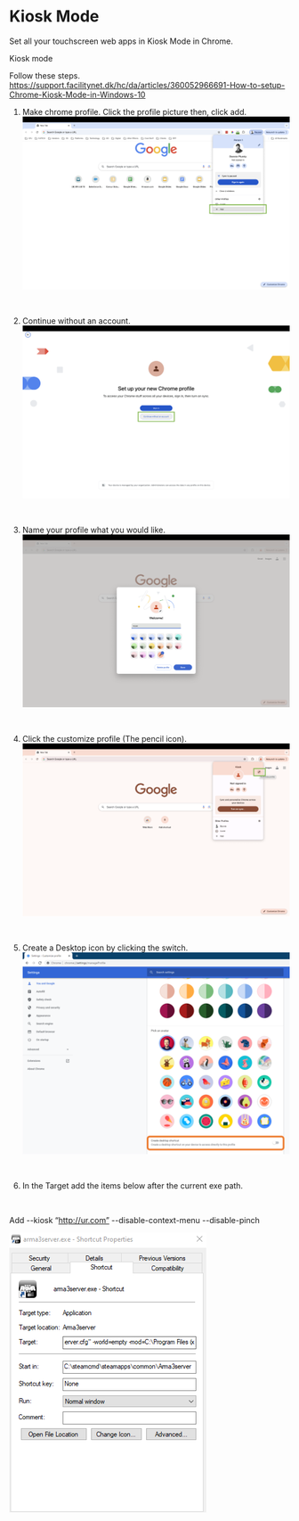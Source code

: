 # Kiosk Mode

Set all your touchscreen web apps in Kiosk Mode in Chrome.

Kiosk mode

Follow these steps.
https://support.facilitynet.dk/hc/da/articles/360052966691-How-to-setup-Chrome-Kiosk-Mode-in-Windows-10

1. Make chrome profile. Click the profile picture then, click add.
![My Image](Github_Images/Kiosk_Mode/1.png)
<br>

2. Continue without an account.
![My Image](Github_Images/Kiosk_Mode/2.png)
<br>

3. Name your profile what you would like. 
![My Image](Github_Images/Kiosk_Mode/3.png)
<br>

4. Click the customize profile (The pencil icon).
![My Image](Github_Images/Kiosk_Mode/4.png)
<br>

5. Create a Desktop icon by clicking the switch.
![My Image](Github_Images/Kiosk_Mode/5.png)
<br>

6. In the Target add the items below after the current exe path.
<br>

Add --kiosk “http://ur.com” --disable-context-menu --disable-pinch

![My Image](Github_Images/Kiosk_Mode/6.png)



